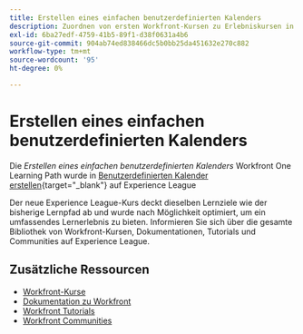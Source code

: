```yaml
---
title: Erstellen eines einfachen benutzerdefinierten Kalenders
description: Zuordnen von ersten Workfront-Kursen zu Erlebniskursen in Liga-Kursen
exl-id: 6ba27edf-4759-41b5-89f1-d38f0631a4b6
source-git-commit: 904ab74ed838466dc5b0bb25da451632e270c882
workflow-type: tm+mt
source-wordcount: '95'
ht-degree: 0%

---
```


# Erstellen eines einfachen benutzerdefinierten Kalenders

Die *Erstellen eines einfachen benutzerdefinierten Kalenders* Workfront One Learning Path wurde in [Benutzerdefinierten Kalender erstellen](https://experienceleague.adobe.com/?recommended=Workfront-U-1-2022.4.reporting){target="_blank"} auf Experience League

Der neue Experience League-Kurs deckt dieselben Lernziele wie der bisherige Lernpfad ab und wurde nach Möglichkeit optimiert, um ein umfassendes Lernerlebnis zu bieten.  Informieren Sie sich über die gesamte Bibliothek von Workfront-Kursen, Dokumentationen, Tutorials und Communities auf Experience League.

## Zusätzliche Ressourcen

* [Workfront-Kurse](https://experienceleague.adobe.com/?lang=en&amp;Solution=Workfront#courses)
* [Dokumentation zu Workfront](https://experienceleague.adobe.com/docs/workfront.html)
* [Workfront Tutorials](https://experienceleague.adobe.com/docs/workfront-learn/tutorials-workfront/home.html)
* [Workfront Communities](https://experienceleaguecommunities.adobe.com/t5/workfront/ct-p/workfront)
